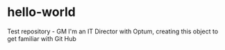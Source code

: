 # hello-world
Test repository - GM
I'm an IT Director with Optum, creating this object to get familiar with Git Hub
